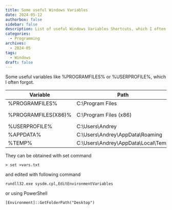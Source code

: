 ```yaml
---
title: Some useful Windows Variables
date: 2024-05-12
authorbox: false
sidebar: false
description: List of useful Windows Variables Shortcuts, which I often forgot.
categories:
  - Programming
archives:
  - 2024-05
tags:
  - Windows
draft: false
---
```

Some useful variables like %PROGRAMFILES% or %USERPROFILE%, which I often forgot.
<!--more-->

| Variable         | Path | Comment |
| ---------------- | ---- | ---- |
| %PROGRAMFILES% | C:\Program Files | Programme |
| %PROGRAMFILES(X86)% | C:\Program Files (x86) | Programme (x86) |
| %USERPROFILE% | C:\Users\Andrey | Benutzer\Andrey |
| %APPDATA% | C:\Users\Andrey\AppData\Roaming |      |
| %TEMP% | C:\Users\Andrey\AppData\Local\Temp |      |

They can be obtained with set command

```
> set >vars.txt
```

and edited with following command

```
rundll32.exe sysdm.cpl,EditEnvironmentVariables
```

or using PowerShell

```
[Environment]::GetFolderPath("Desktop")
```

